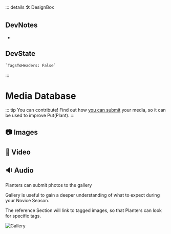 ::: details 🛠 <dev>DesignBox</dev>

## DevNotes

-

## DevState

```py
`TagsToHeaders: False`
```

:::

# Media Database
::: tip You can contribute!
Find out how [you can submit](/dev/Contribute) your media, so it can be used to improve Put(Plant).
:::

## 📷 Images

## 🎥 Video

## 🔉 Audio

Planters can submit photos to the gallery

Gallery is useful to gain a deeper understanding of what to expect during your Novice Season.

The reference Section will link to tagged images, so that Planters can look for specific tags.

![Gallery](/Gallery_00.png)

